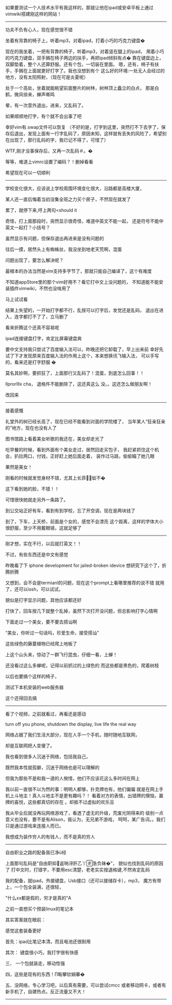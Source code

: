  如果要测试一个人技术水平有我这样的，那就让他在ipad或安卓平板上通过vimwiki搭建刚这样的网站！

-------

功夫不负有心人，现在感觉很不错

坐着有背靠的椅子上，听着mp3，对着ipad，打着小巧的巧克力键盘�

现在的我坐着，一把有背靠的椅子，听着mp3，对着竖在腿上的ipad， 用着小巧的巧克力键盘，双手搁在椅子两边的扶手，再把ipad倾斜有点� 靠在键盘边上，双脚垫着，整个人还算舒服。还有个包，一切装在里面。 嗯，还有，椅子有扶手，手搁在上面就更好打字了。我也没想到有个 这么好的环境:一处无人会经过的地方，没有太阳照射，（现在可是炎夏呢）

处于一个高处，坐着就能眺望前面整片的树林，树林顶上矗立的白点， 那是白鹤，微风徐来，蝉声嘶鸣

晕，有一次意外退出，进来，又乱码了。

如果顺顺地打字，有个就不会出事了吧

幸好vim有.swap文件可以恢复 （不好的是，打字到这里，突然打不下去字了，保存后退出，发现上面有一行字乱码了，原因未知，这样就有丢失的风险了，希望别在出现了，那行乱码的字，我已记不得了，可惜了）

WTF,刚才没事保存后，又再一次乱码＃。�

等等，难道上vimrc设置了编码？！删掉看看

希望现在可以一切顺利

-----------

学校变化很大，应该说上学校周围环境变化很大，沿路都是高楼大厦，

某人还一直后悔着当初没集全班之力买个房子，不然现在就发了

累了，就停下来,哼上两句<should it

奇怪，打上面那段时，突然显示很奇怪，难道中英文不能一起， 还是符号不能中英文一起打？小括号？

虽然显示有问题，但保存退出再进来是没有问题的

往后一摸，居然头上有蜘蛛丝，我没坐到地老天荒啊，混蛋

问题出现了，要怎么解决呢？

最根本的办法当然是vim支持多字节了，那就只能自己编译了，这个有难度

不知道appStore里的那个vim好用不？看它打中文上没问题的， 不知道能不能安装插件vimwiki，不然也没啥用了

马上试试看

结果上失望的，一开始打字都不行，乱按可以打字后，发觉还是乱码， 退出在进入，连字都打不了了，立马删了

看来折腾这个还真不容易呢

ipad连接键盘打字，肯定比屏幕键盘爽

要中文支持我只尝试了百度输入法可以，昨晚还把它卸载了，早上出来前 幸好先试了下才发现原来百度输入法的作用上这个，本来想换讯飞输入法， 可以手写的，看来还是打字舒服 �

莫名其妙啊，要抓狂了，上面那行又乱码了！混蛋，到底怎么回事！！

llprorlllx cha， 退格件不能删除了，这还真这么 没。。这还怎么做朋友啊！

改回来

-----------

接着感慨

礼堂外的树已经长高了，现在已经不能看到对面的学院楼了， 当年某人“狂亲狂亲的”地方，现在也没有人了

图书馆路上看着美女听歌的我还在，美女却走光了

吃早餐的时候，看到外面有个美女走过，居然回走买包子， 我赶紧抓住这个机会，扒拉两口，付钱，正好赶上她后面走着， 装作过马路，偷偷瞄了她几眼

果然是美女！

刚看的时候就发觉身材不错，尤其上长菲蚁不�

这下看到她的脸，不错！！

可惜很快她就走另外一条路了。

到公交站正好有车，看到有到学校，忘了开空调，现在是两块钱了

到了，下车，上天桥，前面是个女的，感觉不会漂亮
这个距离，这样的字体大小很舒服，至少不用戴眼镜，这就足够了

-----------


刚才想，实在不行，以后就打英文！！

不过，有些东西还是中文有感觉

昨晚看了下 iphone development for jailed-broken idevice 想研究下这个了，折腾折腾

又想到，会不会是termianl的问题，现在这个prompt上看哪里推荐的说不错 就用了，还可以issh，可以试试，

貌似是打字显示问题，其他应该都还好

打快了，回车按几下就整个乱掉，虽然下次打开没问题，但总影响打字心情啊

下面走过一个美女，要不要去搭讪啊

“美女，你听过一句话吗，珍爱生命，接受搭讪”

这些绿色的藤蔓植物已经爬上地板了

上这个山头来，惊动了一群飞行昆虫，仔细一看，上蝉！

还没看过这么多蝉呢，记得以前抓过的上绿色的 而这些都是黑色的，爬着树枝

以后也要搞个这样的椅子，

测试下本机安装的web服务器

这个还得回去搞


-----------

看了个视频，之前就看过，再看还是感动

<look up>

turn off you phone, shutdown the display, live life the real way

网络占据了我们生活大部分，现在人手一个手机，随时随地互联网，

却是互联网把人变傻了。

我也看到很多人沉迷于网络，包括我自己，

既然我本性就孤僻，沉迷于网络也是可以理解的

但我为那些不是和我一道的人惋惜，他们不应该花这么多时间在网上

我以前一直很不以为然的事：明明人都够，扑克牌也有，他们偏偏 就是在网上手机上斗地主！真人斗地主不是更有趣吗？！ 看着对方的表情，出错牌的懊恼，赢牌的喜悦，这些都真切的存在 。却抵不过虚拟的欢乐豆

我从毕业后就没再玩网络游戏了，看透了虚无的升级，荒废光阴得来的 级别一点意义也没有，要不是有Alison，我认为，无兄弟不游戏， 呵呵，某广告词。。我们只是通过游戏来连接人而已。

我想成为装作穷人的有钱人，而不是真的穷人


-----------


自由职业之路的配备我已净经

上面那句乱码是“自由职抑返呐浔肝乙丫急负昧�"， 貌似也找到乱码的原因了 打中文时，打错字，不要用esc清楚，老老实实按退格键,不然肯定乱码

我的配备，就ipad，外接键盘，Usb接口（还可以接储存卡），mp3， 魔方有带上，一个包全装满，还很轻，

"什么xx都是假的，穷才是真的”A

之前一直想买个预装linux的笔记本

其实答案就在眼前：

感觉这套装备更好

首先：ipad比笔记本清，而且电池还很耐用

其次： 键盘很小巧，我打字很有快感

三、 一个包就装走，移动性强

四，这些是现有的东西！∏畈攀钦娴摹�

五、没网络，专心学习吧，以后真有需要，可以尝试cmcc 或者移动网卡，或者有新手机了，自建热点。反正流量又不大！ 



-----------------

